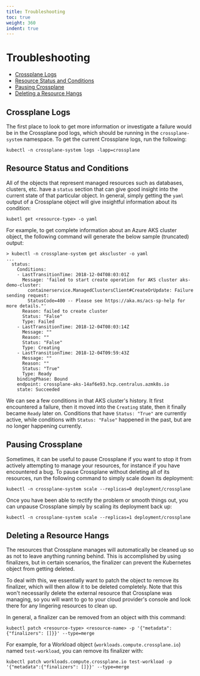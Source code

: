 ```yaml
---
title: Troubleshooting
toc: true
weight: 360
indent: true
---
```

# Troubleshooting

* [Crossplane Logs](#crossplane-logs)
* [Resource Status and Conditions](#resource-status-and-conditions)
* [Pausing Crossplane](#pausing-crossplane)
* [Deleting a Resource Hangs](#deleting-a-resource-hangs)

## Crossplane Logs

The first place to look to get more information or investigate a failure would be in the Crossplane pod logs, which should be running in the `crossplane-system` namespace.
To get the current Crossplane logs, run the following:

```console
kubectl -n crossplane-system logs -lapp=crossplane
```

## Resource Status and Conditions

All of the objects that represent managed resources such as databases, clusters, etc. have a `status` section that can give good insight into the current state of that particular object.
In general, simply getting the `yaml` output of a Crossplane object will give insightful information about its condition:

```console
kubetl get <resource-type> -o yaml
```

For example, to get complete information about an Azure AKS cluster object, the following command will generate the below sample (truncated) output:

```console
> kubectl -n crossplane-system get akscluster -o yaml
...
  status:
    Conditions:
    - LastTransitionTime: 2018-12-04T08:03:01Z
      Message: 'failed to start create operation for AKS cluster aks-demo-cluster:
        containerservice.ManagedClustersClient#CreateOrUpdate: Failure sending request:
        StatusCode=400 -- Please see https://aka.ms/acs-sp-help for more details."'
      Reason: failed to create cluster
      Status: "False"
      Type: Failed
    - LastTransitionTime: 2018-12-04T08:03:14Z
      Message: ""
      Reason: ""
      Status: "False"
      Type: Creating
    - LastTransitionTime: 2018-12-04T09:59:43Z
      Message: ""
      Reason: ""
      Status: "True"
      Type: Ready
    bindingPhase: Bound
    endpoint: crossplane-aks-14af6e93.hcp.centralus.azmk8s.io
    state: Succeeded
```

We can see a few conditions in that AKS cluster's history.
It first encountered a failure, then it moved into the `Creating` state, then it finally became `Ready` later on.
Conditions that have `Status: "True"` are currently active, while conditions with `Status: "False"` happened in the past, but are no longer happening currently.

## Pausing Crossplane

Sometimes, it can be useful to pause Crossplane if you want to stop it from actively attempting to manage your resources, for instance if you have encountered a bug.
To pause Crossplane without deleting all of its resources, run the following command to simply scale down its deployment:

```console
kubectl -n crossplane-system scale --replicas=0 deployment/crossplane
```

Once you have been able to rectify the problem or smooth things out, you can unpause Crossplane simply by scaling its deployment back up:

```console
kubectl -n crossplane-system scale --replicas=1 deployment/crossplane
```

## Deleting a Resource Hangs

The resources that Crossplane manages will automatically be cleaned up so as not to leave anything running behind.
This is accomplished by using finalizers, but in certain scenarios, the finalizer can prevent the Kubernetes object from getting deleted.

To deal with this, we essentially want to patch the object to remove its finalizer, which will then allow it to be deleted completely.
Note that this won't necessarily delete the external resource that Crossplane was managing, so you will want to go to your cloud provider's console and look there for any lingering resources to clean up.

In general, a finalizer can be removed from an object with this command:

```console
kubectl patch <resource-type> <resource-name> -p '{"metadata":{"finalizers": []}}' --type=merge
```

For example, for a Workload object (`workloads.compute.crossplane.io`) named `test-workload`, you can remove its finalizer with:

```console
kubectl patch workloads.compute.crossplane.io test-workload -p '{"metadata":{"finalizers": []}}' --type=merge
```
